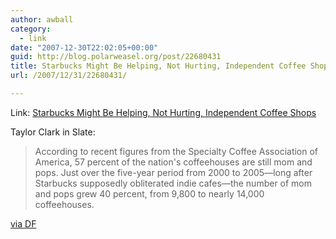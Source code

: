```yaml
---
author: awball
category:
  - link
date: "2007-12-30T22:02:05+00:00"
guid: http://blog.polarweasel.org/post/22680431
title: Starbucks Might Be Helping, Not Hurting, Independent Coffee Shops
url: /2007/12/31/22680431/

---
```

Link: [Starbucks Might Be Helping, Not Hurting, Independent Coffee Shops](http://www.slate.com/id/2180301/pagenum/all/)

Taylor Clark in Slate:

> According to recent figures from the Specialty Coffee Association of America, 57 percent of the nation's coffeehouses are still mom and pops. Just over the five-year period from 2000 to 2005&mdash;long after Starbucks supposedly obliterated indie cafes&mdash;the number of mom and pops grew 40 percent, from 9,800 to nearly 14,000 coffeehouses.

[via DF](http://daringfireball.net/linked/2007/december#sun-30-starbucks_indie "Permanent link to 'Starbucks Might Be Helping, Not Hurting, Independent Coffee Shops'")
